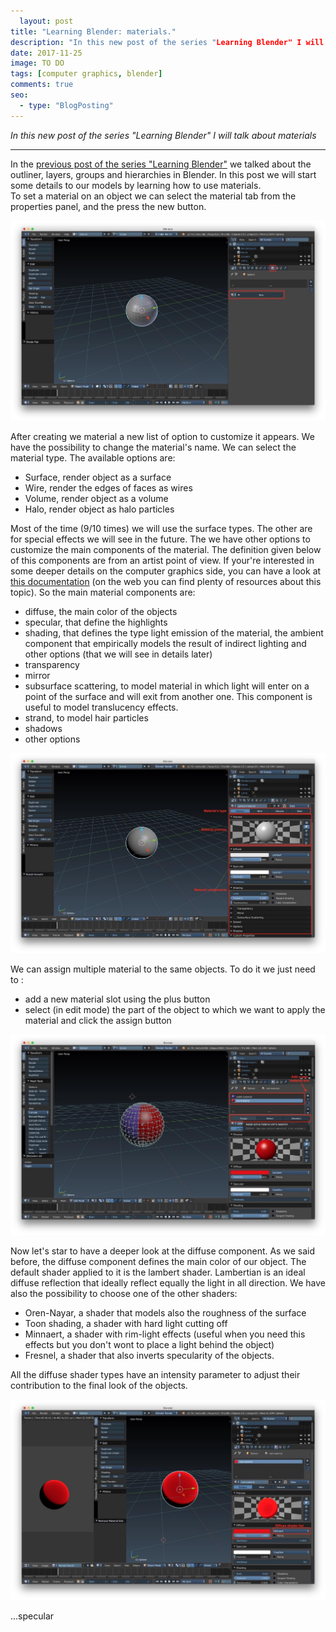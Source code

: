 ```yaml
---
  layout: post
title: "Learning Blender: materials."
description: "In this new post of the series "Learning Blender" I will talk about materials."
date: 2017-11-25
image: TO DO
tags: [computer graphics, blender]
comments: true
seo:
  - type: "BlogPosting"
---
```


*In this new post of the series "Learning Blender" I will talk about materials*

---

In the [previous post of the series "Learning Blender"](TODO) we talked about the outliner, layers, groups and 
hierarchies in Blender. In this post we will start some details to our models by learning how to use materials.  
To set a material on an object we can select the material tab from the properties panel, and the press the new button.

![blender create material](/assets/images/posts/blender-create-material.jpg "blender create material")

After creating we material a new list of option to customize it appears. We have the possibility to change the 
material's name. We can select the material type. The available options are: 

* Surface, render object as a surface
* Wire, render the edges of faces as wires
* Volume, render object as a volume
* Halo, render object as halo particles

Most of the time (9/10 times) we will use the surface types. The other are for special effects we will see in the 
future. The we have other options to customize the main components of the material. The definition given below of this 
components are from an artist point of view. If your're interested in some deeper details on the computer graphics 
side, you can have a look at [this documentation](http://graphics.cs.cmu.edu/nsp/course/15-462/Spring04/slides/07-lighting.pdf "Lighting computer graphics")
(on the web you can find plenty of resources about this topic). So the main material components are:

* diffuse, the main color of the objects 
* specular, that define the highlights
* shading, that defines the type light emission of the material, the ambient component that empirically models the 
result of indirect lighting and other options (that we will see in details later)
* transparency
* mirror
* subsurface scattering, to model material in which light will enter on a point of the surface and will exit from 
another one. This component is useful to model translucency effects.
* strand, to model hair particles
* shadows
* other options

![blender material panel](/assets/images/posts/blender-material-panel.jpg "blender material panel")

We can assign multiple material to the same objects. To do it we just need to :

* add a new material slot using the plus button
* select (in edit mode) the part of the object to which we want to apply the material and click the assign button 

![blender multiple material](/assets/images/posts/blender-multiple-material.jpg "blender multiple material")

Now let's star to have a deeper look at the diffuse component. As we said before, the diffuse component defines the 
main color of our object. The default shader applied to it is the lambert shader. Lambertian is an ideal diffuse 
reflection that ideally reflect equally the light in all direction. We have also the possibility to choose one of the
 other shaders:
 
 * Oren-Nayar, a shader that models also the roughness of the surface
 * Toon shading, a shader with hard light cutting off 
 * Minnaert, a shader with rim-light effects (useful when you need this effects but you don't wont to place a
  light behind the object)
 * Fresnel, a shader that also inverts specularity of the objects.
 
 All the diffuse shader types have an intensity parameter to adjust their contribution to the final look of the objects.

![blender material diffuse component](/assets/images/posts/blender-material-diffuse-component.jpg "blender material diffuse component")


...specular